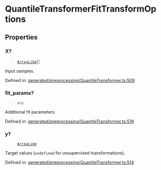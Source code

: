 # QuantileTransformerFitTransformOptions

## Properties

### X?

> [`ArrayLike`](../types/ArrayLike.md)[]

Input samples.

Defined in:  [generated/preprocessing/QuantileTransformer.ts:509](https://github.com/transitive-bullshit/scikit-learn-ts/blob/122b3c0/packages/sklearn/src/generated/preprocessing/QuantileTransformer.ts#L509)

### fit\_params?

> `any`

Additional fit parameters.

Defined in:  [generated/preprocessing/QuantileTransformer.ts:519](https://github.com/transitive-bullshit/scikit-learn-ts/blob/122b3c0/packages/sklearn/src/generated/preprocessing/QuantileTransformer.ts#L519)

### y?

> [`ArrayLike`](../types/ArrayLike.md)

Target values (`undefined` for unsupervised transformations).

Defined in:  [generated/preprocessing/QuantileTransformer.ts:514](https://github.com/transitive-bullshit/scikit-learn-ts/blob/122b3c0/packages/sklearn/src/generated/preprocessing/QuantileTransformer.ts#L514)
